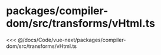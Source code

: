# packages/compiler-dom/src/transforms/vHtml.ts

<<< @/docs/Code/vue-next/packages/compiler-dom/src/transforms/vHtml.ts
